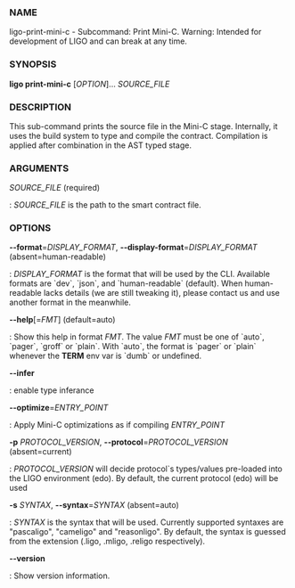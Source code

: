 ### NAME

ligo-print-mini-c - Subcommand: Print Mini-C. Warning: Intended for
development of LIGO and can break at any time.

### SYNOPSIS

**ligo print-mini-c** \[*OPTION*\]\... *SOURCE_FILE*

### DESCRIPTION

This sub-command prints the source file in the Mini-C stage. Internally,
it uses the build system to type and compile the contract. Compilation
is applied after combination in the AST typed stage.

### ARGUMENTS

*SOURCE_FILE* (required)

:   *SOURCE_FILE* is the path to the smart contract file.

### OPTIONS

**\--format**=*DISPLAY_FORMAT*, **\--display-format**=*DISPLAY_FORMAT* (absent=human-readable)

:   *DISPLAY_FORMAT* is the format that will be used by the CLI.
    Available formats are \`dev\`, \`json\`, and \`human-readable\`
    (default). When human-readable lacks details (we are still tweaking
    it), please contact us and use another format in the meanwhile.

**\--help**\[=*FMT*\] (default=auto)

:   Show this help in format *FMT*. The value *FMT* must be one of
    \`auto\`, \`pager\`, \`groff\` or \`plain\`. With \`auto\`, the
    format is \`pager\` or \`plain\` whenever the **TERM** env var is
    \`dumb\` or undefined.

**\--infer**

:   enable type inferance

**\--optimize**=*ENTRY_POINT*

:   Apply Mini-C optimizations as if compiling *ENTRY_POINT*

**-p** *PROTOCOL_VERSION*, **\--protocol**=*PROTOCOL_VERSION* (absent=current)

:   *PROTOCOL_VERSION* will decide protocol\`s types/values pre-loaded
    into the LIGO environment (edo). By default, the current protocol
    (edo) will be used

**-s** *SYNTAX*, **\--syntax**=*SYNTAX* (absent=auto)

:   *SYNTAX* is the syntax that will be used. Currently supported
    syntaxes are \"pascaligo\", \"cameligo\" and \"reasonligo\". By
    default, the syntax is guessed from the extension (.ligo, .mligo,
    .religo respectively).

**\--version**

:   Show version information.
